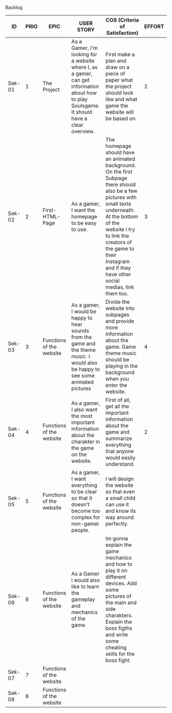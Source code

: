 Backlog

| ID  | PRIO | EPIC        | USER STORY                                 | COS (Criteria of Satisfaction)  | EFFORT |
| --- | ---- | ----------- | ------------------------------------------ | ------------------------------- | ------ |
| Sek-01 | 1 | The Project | As a Gamer, I'm looking for a website where I, as a gamer, can get information about how to play Soulsgame. It should have a clear overview. | First make a plan and draw on a piece of paper what the project should look like and what game the website will be based on. | 2 |
| Sek-02 | 2 | First-HTML-Page | As a gamer, I want the homepage to be easy to use. | The homepage should have an animated background. On the first Subpage there should also be a few pictures with small texts underneath. At the bottom of the website I try to link the creators of the game to their Instagram and if they have other social medias, link them too.| 3 |
| Sek-03 | 3 | Functions of the website | As a gamer, I would be happy to hear sounds from the game and the theme music. I would also be happy to see some animated pictures | Divide the website into subpages and provide more information about the game. Game theme music should be playing in the background when you enter the website. | 4 |
| Sek-04 | 4 | Functions of the website | As a gamer, I also want the most important information about the charakter in the game on the website. | First of all, get all the important information about the game and summarize everything that anyone would easily understand. | 2 |
| Sek-05 | 5 |  Functions of the website | As a gamer, I want everything to be clear so that it doesn't become too complex for non-gamer people. | I will design the website so that even a small child can use it and know its way around perfectly. |
| Sek-06 | 6 | Functions of the website | As a Gamer i would also like to learn the gameplay and mechanics of the game. | Im gonna explain the game mechanics and how to play it on different devices. Add some pictures of the main and side charakters. Explain the boss figths and write some cheating skills for the boss fight. |
| Sek-07 | 7 | Functions of the website |  |  |
| Sek-08 | 8 | Functions of the website |  |  |
